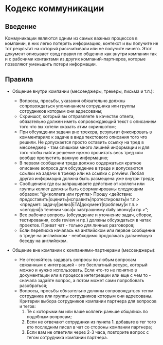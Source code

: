 # Кодекс коммуникации

## Введение
Коммуникации являются одним из самых важных процессов в компании, в них легко потерять информацию, контекст и вы получите не тот результат на который рассчитывали или не получите ничего.
Этот документ описывает свод правил по общению как внутри компании так и с рабочими контактами из других компаний-партнеров, которые позволяют уменьшить потери информации.

## Правила

* Общение внутри компании (мессенджеры, трекеры, письма и т.п.):
    - Вопросы, просьбы, указания обязательно должны сопровождаться упоминанием сотрудника или группы сотрудников которым они адресованы;
    - Скриншот, который вы отправляете в качестве ответа, обязательно должен иметь сопровождающий текст с описанием того что вы хотели сказать этим скриншотом;
    - При обсуждении задачи вне трекера, результат фиксировать в комментариях к задаче в виде текстового описания того что решили. Не допускается просто оставить ссылку на тред в мессенджер - там слишком много лишней информации и для того чтобы найти решение нужно прочитать весь тред или вообще пропустить важную информацию;
    - В первом сообщении треда должно содержаться краткое описание вопроса для обсуждение в треде и допускаются ссылки на задачи в трекер или на ссылки с preview. Любая другая информация должна быть размещена уже внутри треда;
    - Сообщениях где вы запрашиваете действие от коллеги или группы коллег должны быть сформулированы следующим образом: “@<коллега или группа> Прошу <действие: предоставить|оценить|исправить|протестировать|и т.п.> <предмет: задачу|релиз|ETA|документ|проблему|и т.п.>  <сегодня|в течении часа|к завтрашнему daily звонку|и пр.>”;
    - Все рабочие вопросы (обсуждение и уточнение задач, сборок, тестирования, code review и пр.) должны обсуждаться в чатах проектов. Приват чат - только для личных разговоров;
    - Если переписка началась на английском или первое сообщение в треде на английском - необходимо продолжать дальнейшую беседу на английском.

* Общение вне компании с компаниями-партнерами (мессенджеры):
    - Не стесняйтесь задавать вопросы по любым вопросам связанным с интеграцией - это бесплатный ресурс, который можно и нужно использовать. Если что-то не понятно в документации или в процессе интегреации или еще с чем то - сначала задайте вопрос, а потом может сами попробовать разобраться;
    - Вопросы, просьбы обязательно должны сопровождаться тегом сотрудника или группы сотрудников которым они адресованы. Критерии выбора сотрудников компании партнера для вопросов и тегов:
        1. Те с которыми вы или ваше коллеги раньше общались по подобным вопросам;
        2. Если не отвечают сотрудники из пункта 1. добавьте в тег того кто последним писал в чат со стороны компании партнера;
        3. Если вам не ответили через 2-3 часа, повторите вопрос с тегом сотрудника компании партнера.
